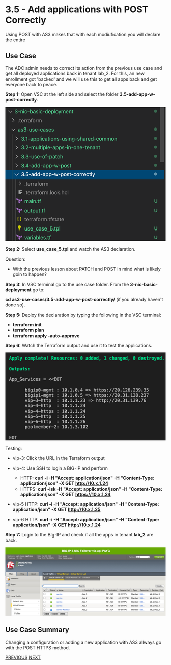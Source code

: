 # 3.5 - Add applications with POST Correctly

Using POST with AS3 makes that with each modiufication you will declare the entire 
## Use Case
The ADC admin needs to correct its action from the previous use case and get all deployed applications back in tenant lab_2.
For this, an new enrollment got 'backed' and we will use this to get all apps back and get everyone back to peace.

**Step 1:** Open VSC at the left side and select the folder **3.5-add-app-w-post-correctly**.

![](../png/module3/task3_5_p1.png)

**Step 2:** Select **use_case_5.tpl** and watch the AS3 declaration.

Question:
* With the previous lesson about PATCH and POST in mind what is likely goin to happen?

**Step 3:** In VSC terminal go to the use case folder. From the **3-nic-basic-deployment** go to:

**cd as3-use-cases/3.5-add-app-w-post-correctly/** (if you already haven't done so).

**Step 5:** Deploy the declaration by typing the following in the VSC terminal:

* **terraform init**
* **terraform plan**
* **terraform apply -auto-approve**

**Step 6:** Watch the Terraform output and use it to test the applications.

![](../png/module3/task3_5_p2.png)

Testing:
* vip-3: Click the URL in the Terraform output
* vip-4: Use SSH to login a BIG-IP and perform
  
  * HTTP: **curl -i -H "Accept: application/json" -H "Content-Type: application/json" -X GET http://10.x.1.24**
  * HTTPS: **curl -isk -H "Accept: application/json" -H "Content-Type: application/json" -X GET https://10.x.1.24**

* vip-5 HTTP: **curl -i -H "Accept: application/json" -H "Content-Type: application/json" -X GET http://10.x.1.25** 

* vip-6 HTTP: **curl -i -H "Accept: application/json" -H "Content-Type: application/json" -X GET http://10.x.1.24**

**Step 7:** Login to the BIg-IP and check if all the apps in tenant **lab_2** are back.

![](../png/module3/task3_5_p3.png)

## Use Case Summary
Changing a configuration or adding a new application with AS3 allways go with the POST HTTPS method.

[PREVIOUS](../module_3/tas3_4.md)      [NEXT](../module_3/task3_6.md)